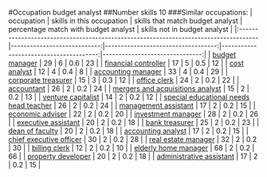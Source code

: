 #Occupation budget analyst
##Number skills 10
###Similar occupations:
| occupation                                                                          |   skills in this occupation |   skills that match budget analyst |   percentage match with budget analyst |   skills not in budget analyst |
|:------------------------------------------------------------------------------------|----------------------------:|-----------------------------------:|---------------------------------------:|-------------------------------:|
| [budget manager](budget_manager.md)                                                 |                          29 |                                  6 |                                    0.6 |                             23 |
| [financial controller](financial_controller.md)                                     |                          17 |                                  5 |                                    0.5 |                             12 |
| [cost analyst](cost_analyst.md)                                                     |                          12 |                                  4 |                                    0.4 |                              8 |
| [accounting manager](accounting_manager.md)                                         |                          33 |                                  4 |                                    0.4 |                             29 |
| [corporate treasurer](corporate_treasurer.md)                                       |                          15 |                                  3 |                                    0.3 |                             12 |
| [office clerk](office_clerk.md)                                                     |                          24 |                                  2 |                                    0.2 |                             22 |
| [accountant](accountant.md)                                                         |                          26 |                                  2 |                                    0.2 |                             24 |
| [mergers and acquisitions analyst](mergers_and_acquisitions_analyst.md)             |                          15 |                                  2 |                                    0.2 |                             13 |
| [venture capitalist](venture_capitalist.md)                                         |                          14 |                                  2 |                                    0.2 |                             12 |
| [special educational needs head teacher](special_educational_needs_head_teacher.md) |                          26 |                                  2 |                                    0.2 |                             24 |
| [management assistant](management_assistant.md)                                     |                          17 |                                  2 |                                    0.2 |                             15 |
| [economic adviser](economic_adviser.md)                                             |                          22 |                                  2 |                                    0.2 |                             20 |
| [investment manager](investment_manager.md)                                         |                          28 |                                  2 |                                    0.2 |                             26 |
| [executive assistant](executive_assistant.md)                                       |                          20 |                                  2 |                                    0.2 |                             18 |
| [bank treasurer](bank_treasurer.md)                                                 |                          25 |                                  2 |                                    0.2 |                             23 |
| [dean of faculty](dean_of_faculty.md)                                               |                          20 |                                  2 |                                    0.2 |                             18 |
| [accounting analyst](accounting_analyst.md)                                         |                          17 |                                  2 |                                    0.2 |                             15 |
| [chief executive officer](chief_executive_officer.md)                               |                          30 |                                  2 |                                    0.2 |                             28 |
| [real estate manager](real_estate_manager.md)                                       |                          32 |                                  2 |                                    0.2 |                             30 |
| [billing clerk](billing_clerk.md)                                                   |                          12 |                                  2 |                                    0.2 |                             10 |
| [elderly home manager](elderly_home_manager.md)                                     |                          68 |                                  2 |                                    0.2 |                             66 |
| [property developer](property_developer.md)                                         |                          20 |                                  2 |                                    0.2 |                             18 |
| [administrative assistant](administrative_assistant.md)                             |                          17 |                                  2 |                                    0.2 |                             15 |
